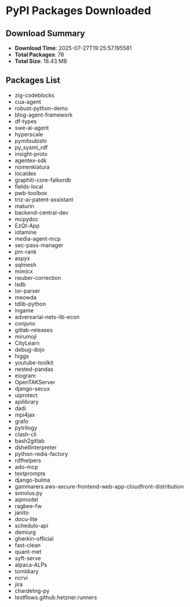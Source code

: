 # PyPI Packages Downloaded

## Download Summary
- **Download Time**: 2025-07-27T19:25:57.195581
- **Total Packages**: 78
- **Total Size**: 18.43 MB

## Packages List
- zig-codeblocks
- cua-agent
- robust-python-demo
- blog-agent-framework
- df-types
- swe-ai-agent
- hyperscale
- pymitsubishi
- py_sysml_rdf
- insight-proto
- agentex-sdk
- nomenklatura
- localdex
- graphiti-core-falkordb
- fields-local
- pwb-toolbox
- triz-ai-patent-assistant
- maturin
- backend-central-dev
- mcpydoc
- EzQt-App
- iotamine
- media-agent-mcp
- sec-pass-manager
- pm-rank
- aspyx
- sqlmesh
- mimicx
- neuber-correction
- lsdb
- ior-parser
- meowda
- tdlib-python
- ingame
- adversarial-nets-lib-econ
- conjuno
- gitlab-releases
- mirumoji
- CityLearn
- debug-dojo
- higgs
- youtube-toolkit
- nested-pandas
- eiogram
- OpenTAKServer
- django-secux
- uiprotect
- apilibrary
- dadi
- mpi4jax
- grafo
- pytrilogy
- clash-cli
- bash2gitlab
- dshellInterpreter
- python-redis-factory
- rdfhelpers
- ado-mcp
- textprompts
- django-bulma
- gammarers.aws-secure-frontend-web-app-cloudfront-distribution
- sonolus.py
- aipmodel
- ragbee-fw
- janito
- docu-lite
- schedulo-api
- demiurg
- gherkin-official
- fast-clean
- quant-met
- syft-serve
- alpaca-ALPs
- tomldiary
- ncrvi
- jira
- chardetng-py
- testflows.github.hetzner.runners
